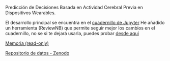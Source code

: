 Predicción de Decisiones Basada en Actividad Cerebral Previa en Dispositivos Wearables.

El desarrollo principal se encuentra en el [cuadernillo de Jupyter](https://github.com/ismeh/tfg/blob/main/codigo/tfg.ipynb)
	He añadido un herramienta (ReviewNB) que permite seguir mejor los cambios en el cuadernillo, no se si te dejará usarla, puedes probar [desde aquí](https://app.reviewnb.com/ismeh/tfg/commits/)

[Memoria (read-only)](https://www.overleaf.com/read/mzxvmqqqbycr#6c070d)

[Repositorio de datos - Zenodo](https://zenodo.org/records/8429740)